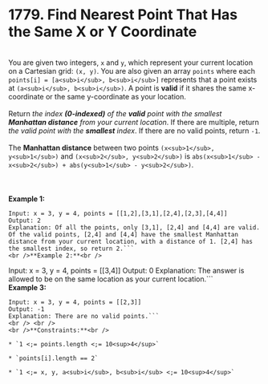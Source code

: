 # 1779. Find Nearest Point That Has the Same X or Y Coordinate

<br />You are given two integers, `x` and `y`, which represent your current location on a Cartesian grid: `(x, y)`. You are also given an array `points` where each `points[i] = [a<sub>i</sub>, b<sub>i</sub>]` represents that a point exists at `(a<sub>i</sub>, b<sub>i</sub>)`. A point is **valid** if it shares the same x-coordinate or the same y-coordinate as your location.<br />
<br />Return <em>the index **(0-indexed)** of the **valid** point with the smallest **Manhattan distance** from your current location</em>. If there are multiple, return <em>the valid point with the **smallest** index</em>. If there are no valid points, return `-1`.<br />
<br />The **Manhattan distance** between two points `(x<sub>1</sub>, y<sub>1</sub>)` and `(x<sub>2</sub>, y<sub>2</sub>)` is `abs(x<sub>1</sub> - x<sub>2</sub>) + abs(y<sub>1</sub> - y<sub>2</sub>)`.<br />
<br /> <br />
<br />**Example 1:**<br />
```
Input: x = 3, y = 4, points = [[1,2],[3,1],[2,4],[2,3],[4,4]]
Output: 2
Explanation: Of all the points, only [3,1], [2,4] and [4,4] are valid. Of the valid points, [2,4] and [4,4] have the smallest Manhattan distance from your current location, with a distance of 1. [2,4] has the smallest index, so return 2.```
<br />**Example 2:**<br />
```
Input: x = 3, y = 4, points = [[3,4]]
Output: 0
Explanation: The answer is allowed to be on the same location as your current location.```
<br />**Example 3:**<br />
```
Input: x = 3, y = 4, points = [[2,3]]
Output: -1
Explanation: There are no valid points.```
<br /> <br />
<br />**Constraints:**<br />

* `1 <;= points.length <;= 10<sup>4</sup>`

* `points[i].length == 2`

* `1 <;= x, y, a<sub>i</sub>, b<sub>i</sub> <;= 10<sup>4</sup>`